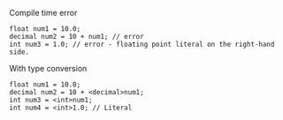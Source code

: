 
Compile time error <i class="far fa-times-circle text-danger"></i> 

```ballerina
float num1 = 10.0;
decimal num2 = 10 + num1; // error
int num3 = 1.0; // error - floating point literal on the right-hand side.
```

With type conversion <i class="far fa-check-circle text-success"></i> 

```ballerina
float num1 = 10.0;
decimal num2 = 10 + <decimal>num1;
int num3 = <int>num1;
int num4 = <int>1.0; // Literal
```